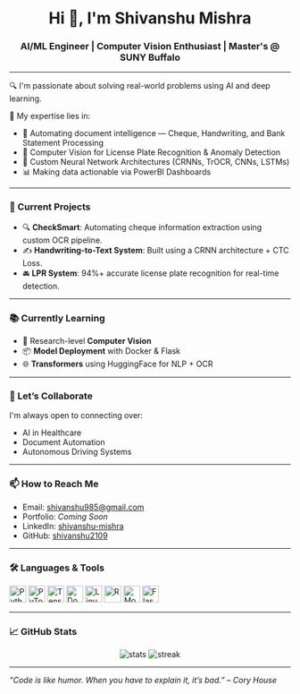 <h1 align="center">Hi 👋, I'm Shivanshu Mishra</h1>
<h3 align="center">AI/ML Engineer | Computer Vision Enthusiast | Master's @ SUNY Buffalo</h3>

---

🔍 I'm passionate about solving real-world problems using AI and deep learning.

🧠 My expertise lies in:

- 📄 Automating document intelligence — Cheque, Handwriting, and Bank Statement Processing
- 🚗 Computer Vision for License Plate Recognition & Anomaly Detection
- 🤖 Custom Neural Network Architectures (CRNNs, TrOCR, CNNs, LSTMs)
- 📊 Making data actionable via PowerBI Dashboards

---

### 🔭 Current Projects

- 🔍 **CheckSmart**: Automating cheque information extraction using custom OCR pipeline.
- ✍️ **Handwriting-to-Text System**: Built using a CRNN architecture + CTC Loss.
- 🚘 **LPR System**: 94%+ accurate license plate recognition for real-time detection.

---

### 📚 Currently Learning

- 🔬 Research-level **Computer Vision**
- 📦 **Model Deployment** with Docker & Flask
- 🌐 **Transformers** using HuggingFace for NLP + OCR

---

### 🤝 Let’s Collaborate

I'm always open to connecting over:

- AI in Healthcare
- Document Automation
- Autonomous Driving Systems

---

### 📫 How to Reach Me

- Email: [shivanshu985@gmail.com](mailto:shivanshu985@gmail.com)  
- Portfolio: *Coming Soon*  
- LinkedIn: [shivanshu-mishra](https://www.linkedin.com/in/shivanshu-mishra-2435032a9/)  
- GitHub: [shivanshu2109](https://github.com/shivanshu2109)

---

### 🛠️ Languages & Tools

<p align="left">
  <img src="https://cdn.jsdelivr.net/gh/devicons/devicon/icons/python/python-original.svg" height="30" alt="Python"/>
  <img src="https://cdn.jsdelivr.net/gh/devicons/devicon/icons/pytorch/pytorch-original.svg" height="30" alt="PyTorch"/>
  <img src="https://cdn.jsdelivr.net/gh/devicons/devicon/icons/tensorflow/tensorflow-original.svg" height="30" alt="TensorFlow"/>
  <img src="https://cdn.jsdelivr.net/gh/devicons/devicon/icons/docker/docker-original.svg" height="30" alt="Docker"/>
  <img src="https://cdn.jsdelivr.net/gh/devicons/devicon/icons/linux/linux-original.svg" height="30" alt="Linux"/>
  <img src="https://cdn.jsdelivr.net/gh/devicons/devicon/icons/r/r-original.svg" height="30" alt="R"/>
  <img src="https://cdn.jsdelivr.net/gh/devicons/devicon/icons/mongodb/mongodb-original.svg" height="30" alt="MongoDB"/>
  <img src="https://cdn.jsdelivr.net/gh/devicons/devicon/icons/flask/flask-original.svg" height="30" alt="Flask"/>
</p>

---

### 📈 GitHub Stats

<p align="center">
  <img src="https://github-readme-stats.vercel.app/api?username=shivanshu2109&show_icons=true&theme=tokyonight" alt="stats" />
  <img src="https://github-readme-streak-stats.herokuapp.com?user=shivanshu2109&theme=tokyonight" alt="streak"/>
</p>

---

_“Code is like humor. When you have to explain it, it’s bad.” – Cory House_

